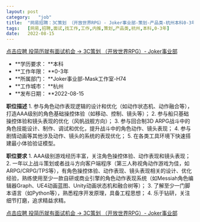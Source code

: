 ```yaml
---
layout:	post
category:	"job"
title:	"网易招聘：3C策划 （开放世界RPG）- Joker事业部-策划-产品类-杭州本科0-3年"
tags:	[网易,招聘,面试,找工作,工作,内推,策划,产品类,杭州,本科,0-3年]
date:	2022-08-15
---
```


[点击应聘 投简历就有面试机会 -> 3C策划 （开放世界RPG）- Joker事业部](http://mobile.bole.netease.com/bole/boleDetail?id=42302&employeeId=346f03c3cda5f04c&key=all)



- **学历要求： **本科
- **工作年限： **0-3年
- **所属部门： **Joker事业部-Mask工作室-H74
- **工作城市： **杭州
- **发布日期： **2022-08-15



**职位描述**
1.&nbsp;参与角色动作表现逻辑的设计和优化（如动作状态机、动作融合等），打造AAA级别的角色基础操控体验（如移动、控制、镜头等）；
2.&nbsp;参与船只基础操控体验和镜头表现的优化（风帆战舰方向）；
3.&nbsp;参与回合制3D&nbsp;ARPG战斗中的角色技能设计、制作、调试和优化，提升战斗中的角色动作、镜头表现；
4.&nbsp;参与剧情动画等其他涉及动作、镜头的系统的表现优化；
5.&nbsp;在各类工具环境下快速搭建最小体验验证模型。



**职位要求**
1.&nbsp;AAA级别游戏经历丰富，关注角色操控体验、动作表现和镜头表现；
2.&nbsp;一年以上战斗策划或者战斗方向客户端程序（第三人称视角动作游戏为佳，如ARPG/CRPG/TPS等），有角色操控体验、动作表现、镜头表现相关的设计、优化经验，熟练使用至少一款自研或商业引擎的角色动作表现系统（如Messiah角色编辑器Graph、UE4动画蓝图、Unity动画状态机和融合树等）；
3.&nbsp;了解至少一门脚本语言（如Python等），熟悉程序开发原理，具备工程思想；
4.&nbsp;乐于钻研，关注细节打磨，追求精益求精。



[点击应聘 投简历就有面试机会 -> 3C策划 （开放世界RPG）- Joker事业部](http://mobile.bole.netease.com/bole/boleDetail?id=42302&employeeId=346f03c3cda5f04c&key=all)